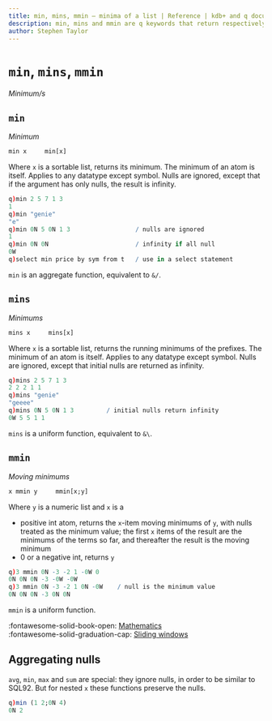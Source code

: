 ```yaml
---
title: min, mins, mmin – minima of a list | Reference | kdb+ and q documentation
description: min, mins and mmin are q keywords that return respectively the smallest item, the cumulative minimums, and the moving minimums of the argument.
author: Stephen Taylor
---
```

# `min`, `mins`, `mmin`

_Minimum/s_




## `min` 

_Minimum_

```txt
min x     min[x]
```

Where `x` is a sortable list, returns its minimum. 
The minimum of an atom is itself. Applies to any datatype except symbol. Nulls are ignored, except that if the argument has only nulls, the result is infinity.

```q
q)min 2 5 7 1 3
1
q)min "genie"
"e"
q)min 0N 5 0N 1 3                  / nulls are ignored
1
q)min 0N 0N                        / infinity if all null
0W
q)select min price by sym from t   / use in a select statement
```

`min` is an aggregate function, equivalent to `&/`.



## `mins` 

_Minimums_

```txt
mins x     mins[x]
```

Where `x` is a sortable list, returns the running minimums of the prefixes. The minimum of an atom is itself. Applies to any datatype except symbol. Nulls are ignored, except that initial nulls are returned as infinity.

```q
q)mins 2 5 7 1 3
2 2 2 1 1
q)mins "genie"
"geeee"
q)mins 0N 5 0N 1 3         / initial nulls return infinity
0W 5 5 1 1
```

`mins` is a uniform function, equivalent to `&\`.


## `mmin`

_Moving minimums_

```txt
x mmin y     mmin[x;y]
```

Where `y` is a numeric list and `x` is a 

-   positive int atom, returns the `x`-item moving minimums of `y`, with nulls treated as the minimum value; the first `x` items of the result are the minimums of the terms so far, and thereafter the result is the moving minimum
-   0 or a negative int, returns `y`

```q
q)3 mmin 0N -3 -2 1 -0W 0
0N 0N 0N -3 -0W -0W
q)3 mmin 0N -3 -2 1 0N -0W    / null is the minimum value
0N 0N 0N -3 0N 0N
```

`mmin` is a uniform function.


:fontawesome-solid-book-open:
[Mathematics](../basics/math.md)
<br>
:fontawesome-solid-graduation-cap:
[Sliding windows](../kb/programming-idioms.md#how-do-i-apply-a-function-to-a-sequence-sliding-window)  


## Aggregating nulls

`avg`, `min`, `max` and `sum` are special: they ignore nulls, in order to be similar to SQL92.
But for nested `x` these functions preserve the nulls.

```q
q)min (1 2;0N 4)
0N 2
```
